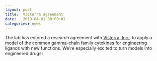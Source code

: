 ```yaml
---
layout: post
title:  Visterra agreement
date:   2019-04-01 00:00:01
categories: news
---
```

The lab has entered a research agreement with [Visterra, Inc.](http://www.visterrainc.com), to apply a model of the common gamma-chain family cytokines for engineering ligands with new functions. We're especially excited to turn models into engineered drugs!
